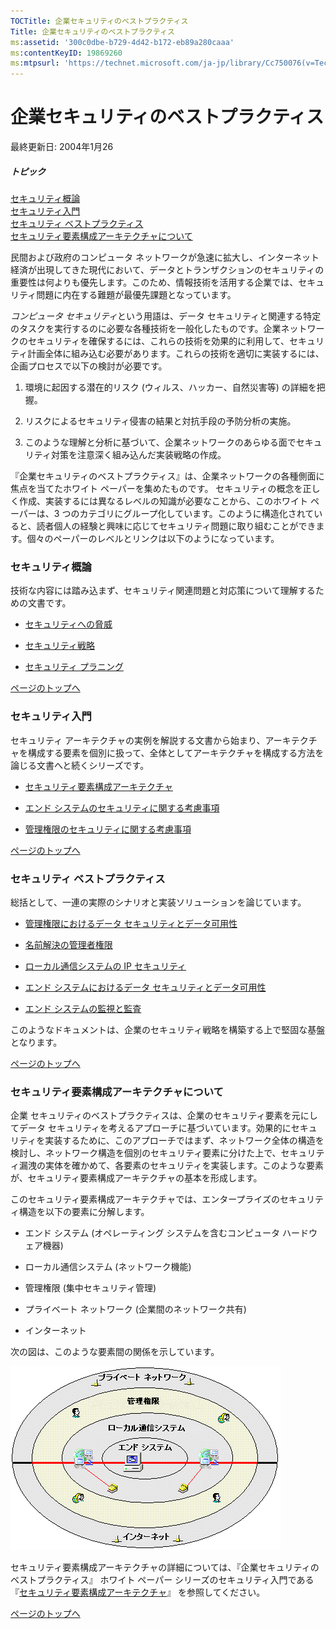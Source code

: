 ```yaml
---
TOCTitle: 企業セキュリティのベストプラクティス
Title: 企業セキュリティのベストプラクティス
ms:assetid: '300c0dbe-b729-4d42-b172-eb89a280caaa'
ms:contentKeyID: 19869260
ms:mtpsurl: 'https://technet.microsoft.com/ja-jp/library/Cc750076(v=TechNet.10)'
---
```


企業セキュリティのベストプラクティス
====================================

最終更新日: 2004年1月26

##### トピック

[](#edaa)[セキュリティ概論](#edaa)  
[](#ecaa)[セキュリティ入門](#ecaa)  
[](#ebaa)[セキュリティ ベストプラクティス](#ebaa)  
[](#eaaa)[セキュリティ要素構成アーキテクチャについて](#eaaa)

民間および政府のコンピュータ ネットワークが急速に拡大し、インターネット経済が出現してきた現代において、データとトランザクションのセキュリティの重要性は何よりも優先します。このため、情報技術を活用する企業では、セキュリティ問題に内在する難題が最優先課題となっています。

*コンピュータ セキュリティ*という用語は、データ セキュリティと関連する特定のタスクを実行するのに必要な各種技術を一般化したものです。企業ネットワークのセキュリティを確保するには、これらの技術を効果的に利用して、セキュリティ計画全体に組み込む必要があります。これらの技術を適切に実装するには、企画プロセスで以下の検討が必要です。

1.  環境に起因する潜在的リスク (ウィルス、ハッカー、自然災害等) の詳細を把握。

2.  リスクによるセキュリティ侵害の結果と対抗手段の予防分析の実施。

3.  このような理解と分析に基づいて、企業ネットワークのあらゆる面でセキュリティ対策を注意深く組み込んだ実装戦略の作成。

『企業セキュリティのベストプラクティス』は、企業ネットワークの各種側面に焦点を当てたホワイト ペーパーを集めたものです。 セキュリティの概念を正しく作成、実装するには異なるレベルの知識が必要なことから、このホワイト ペーパーは、3 つのカテゴリにグループ化しています。このように構造化されていると、読者個人の経験と興味に応じてセキュリティ問題に取り組むことができます。個々のペーパーのレベルとリンクは以下のようになっています。

### セキュリティ概論

技術な内容には踏み込まず、セキュリティ関連問題と対応策について理解するための文書です。

-   [セキュリティへの脅威](https://technet.microsoft.com/ja-jp/library/f9e49fb3-c05d-455b-a666-991846a95906(v=TechNet.10))

-   [セキュリティ戦略](https://technet.microsoft.com/ja-jp/library/da17888b-24fb-4981-940a-871c0565603b(v=TechNet.10))

-   [セキュリティ プラニング](https://technet.microsoft.com/ja-jp/library/797a89b3-05a2-46e0-abe8-d91204310f39(v=TechNet.10))

[](#mainsection)[ページのトップへ](#mainsection)

### セキュリティ入門

セキュリティ アーキテクチャの実例を解説する文書から始まり、アーキテクチャを構成する要素を個別に扱って、全体としてアーキテクチャを構成する方法を論じる文書へと続くシリーズです。

-   [セキュリティ要素構成アーキテクチャ](https://technet.microsoft.com/ja-jp/library/540a3b86-f8f0-49ca-939e-ab7c609c3601(v=TechNet.10))

-   [エンド システムのセキュリティに関する考慮事項](https://technet.microsoft.com/ja-jp/library/1f44a045-e307-4ed0-832a-8efcebba657c(v=TechNet.10))

-   [管理権限のセキュリティに関する考慮事項](https://technet.microsoft.com/ja-jp/library/4c24d0bc-3536-4fe3-af1c-4f5771232bd5(v=TechNet.10))

[](#mainsection)[ページのトップへ](#mainsection)

### セキュリティ ベストプラクティス

総括として、一連の実際のシナリオと実装ソリューションを論じています。

-   [管理権限におけるデータ セキュリティとデータ可用性](https://technet.microsoft.com/ja-jp/library/f00d5a40-ca77-48f5-b90a-9d5d7ca74c0b(v=TechNet.10))

-   [名前解決の管理者権限](https://technet.microsoft.com/ja-jp/library/2111f659-da43-4bfb-b6a7-80d8056a2ba4(v=TechNet.10))

-   [ローカル通信システムの IP セキュリティ](https://technet.microsoft.com/ja-jp/library/57e1b0cf-7e2f-4ed2-9c3c-f6484f5cbfca(v=TechNet.10))

-   [エンド システムにおけるデータ セキュリティとデータ可用性](https://technet.microsoft.com/ja-jp/library/ac606a24-db6f-4f89-bb4f-db663cc30513(v=TechNet.10))

-   [エンド システムの監視と監査](https://technet.microsoft.com/ja-jp/library/fc6d5f91-b120-4d38-9728-f5100d97278b(v=TechNet.10))

このようなドキュメントは、企業のセキュリティ戦略を構築する上で堅固な基盤となります。

[](#mainsection)[ページのトップへ](#mainsection)

### セキュリティ要素構成アーキテクチャについて

企業 セキュリティのベストプラクティスは、企業のセキュリティ要素を元にしてデータ セキュリティを考えるアプローチに基づいています。効果的にセキュリティを実装するために、このアプローチではまず、ネットワーク全体の構造を検討し、ネットワーク構造を個別のセキュリティ要素に分けた上で、セキュリティ漏洩の実体を確かめて、各要素のセキュリティを実装します。このような要素が、セキュリティ要素構成アーキテクチャの基本を形成します。

このセキュリティ要素構成アーキテクチャでは、エンタープライズのセキュリティ構造を以下の要素に分解します。

-   エンド システム (オペレーティング システムを含むコンピュータ ハードウェア機器)

-   ローカル通信システム (ネットワーク機能)

-   管理権限 (集中セキュリティ管理)

-   プライベート ネットワーク (企業間のネットワーク共有)

-   インターネット

次の図は、このような要素間の関係を示しています。

![](images/Cc750076.bpents01(ja-jp,TechNet.10).gif)

セキュリティ要素構成アーキテクチャの詳細については、『企業セキュリティのベストプラクティス』 ホワイト ペーパー シリーズのセキュリティ入門である 『[セキュリティ要素構成アーキテクチャ](https://technet.microsoft.com/ja-jp/library/540a3b86-f8f0-49ca-939e-ab7c609c3601(v=TechNet.10))』 を参照してください。

[](#mainsection)[ページのトップへ](#mainsection)
